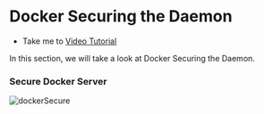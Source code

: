 # Docker Securing the Daemon

  - Take me to [Video Tutorial](https://kodekloud.com/topic/docker-securing-the-daemon/)

In this section, we will take a look at Docker Securing the Daemon.

### Secure Docker Server
  ![dockerSecure](../../images/dockerSecure.png)
